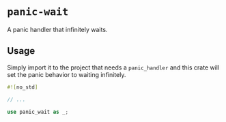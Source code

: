 # `panic-wait`

A panic handler that infinitely waits.

## Usage

Simply import it to the project that needs a `panic_handler` and this crate will set the panic behavior to waiting infinitely.

```rust
#![no_std]

// ...

use panic_wait as _;
```
